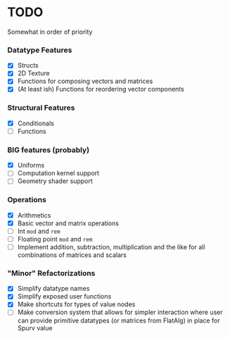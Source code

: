 # TODO

Somewhat in order of priority

### Datatype Features
- [x] Structs
- [x] 2D Texture
- [x] Functions for composing vectors and matrices
- [x] (At least ish) Functions for reordering vector components

### Structural Features
- [x] Conditionals
- [ ] Functions

### BIG features (probably)
- [x] Uniforms
- [ ] Computation kernel support
- [ ] Geometry shader support

### Operations
- [x] Arithmetics
- [x] Basic vector and matrix operations
- [ ] Int `mod` and `rem`
- [ ] Floating point `mod` and `rem`
- [ ] Implement addition, subtraction, multiplication and the like for all combinations of matrices and scalars

### "Minor" Refactorizations
- [x] Simplify datatype names
- [x] Simplify exposed user functions
- [x] Make shortcuts for types of value nodes
- [ ] Make conversion system that allows for simpler interaction where user can provide primitive datatypes (or matrices from FlatAlg) in place for Spurv value